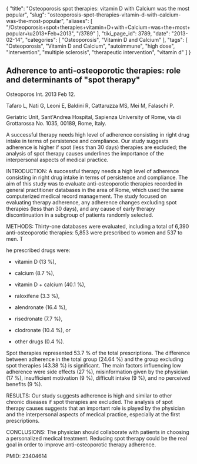 {
    "title": "Osteoporosis spot therapies: vitamin D with Calcium was the most popular",
    "slug": "osteoporosis-spot-therapies-vitamin-d-with-calcium-was-the-most-popular",
    "aliases": [
        "/Osteoporosis+spot+therapies+vitamin+D+with+Calcium+was+the+most+popular+\u2013+Feb+2013",
        "/3789"
    ],
    "tiki_page_id": 3789,
    "date": "2013-02-14",
    "categories": [
        "Osteoporosis",
        "Vitamin D and Calcium"
    ],
    "tags": [
        "Osteoporosis",
        "Vitamin D and Calcium",
        "autoimmune",
        "high dose",
        "intervention",
        "multiple sclerosis",
        "therapeutic intervention",
        "vitamin d"
    ]
}


## Adherence to anti-osteoporotic therapies: role and determinants of "spot therapy"

Osteoporos Int. 2013 Feb 12. 

Tafaro L, Nati G, Leoni E, Baldini R, Cattaruzza MS, Mei M, Falaschi P.

Geriatric Unit, Sant'Andrea Hospital, Sapienza University of Rome, via di Grottarossa No. 1035, 00189, Rome, Italy.

A successful therapy needs high level of adherence consisting in right drug intake in terms of persistence and compliance. Our study suggests adherence is higher if spot (less than 30 days) therapies are excluded; the analysis of spot therapy causes underlines the importance of the interpersonal aspects of medical practice.

INTRODUCTION: A successful therapy needs a high level of adherence consisting in right drug intake in terms of persistence and compliance. The aim of this study was to evaluate anti-osteoporotic therapies recorded in general practitioner databases in the area of Rome, which used the same computerized medical record management. The study focused on evaluating therapy adherence, any adherence changes excluding spot therapies (less than 30 days), and any cause of early therapy discontinuation in a subgroup of patients randomly selected.

METHODS: Thirty-one databases were evaluated, including a total of 6,390 anti-osteoporotic therapies: 5,853 were prescribed to women and 537 to men. T

he prescribed drugs were: 

* vitamin D (13 %), 

* calcium (8.7 %), 

* vitamin D + calcium (40.1 %), 

* raloxifene (3.3 %), 

* alendronate (16.4 %), 

* risedronate (7.7 %), 

* clodronate (10.4 %), or 

* other drugs (0.4 %). 

Spot therapies represented 53.7 % of the total prescriptions. The difference between adherence in the total group (24.64 %) and the group excluding spot therapies (43.38 %) is significant. The main factors influencing low adherence were side effects (27 %), misinformation given by the physician (17 %), insufficient motivation (9 %), difficult intake (9 %), and no perceived benefits (9 %).

RESULTS: Our study suggests adherence is high and similar to other chronic diseases if spot therapies are excluded. The analysis of spot therapy causes suggests that an important role is played by the physician and the interpersonal aspects of medical practice, especially at the first prescriptions.

CONCLUSIONS: The physician should collaborate with patients in choosing a personalized medical treatment. Reducing spot therapy could be the real goal in order to improve anti-osteoporotic therapy adherence.

PMID:     23404614